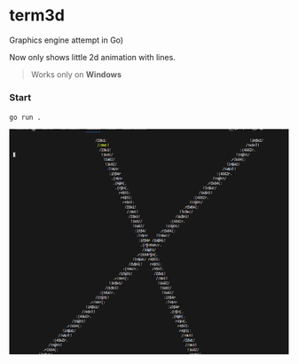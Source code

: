 # term3d
Graphics engine attempt in Go)

Now only shows little 2d animation with lines.

> Works only on **Windows**

### Start
`go run .` 

![Screenshot](https://raw.githubusercontent.com/jjjuk/term3d/main/lines.png)
